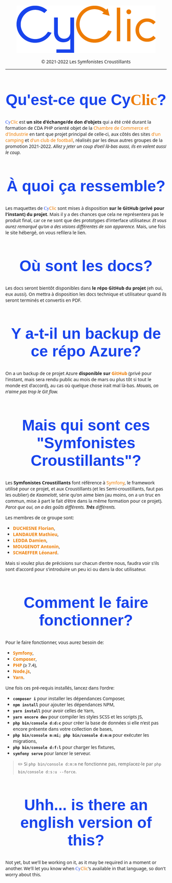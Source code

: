 <div style="text-align:center; font-family: 'Outfit', 'Segoe UI', sans-serif;">
<!-- <span style="color:#1844ed;font-size:150px; font-family: 'Cy', 'Franklin Gothic', sans-serif; text-align:center;">Cy<span style="color:#ee7c01; font-family: 'Outfit';">Clic</span></span> -->

![Logo CyClic](public_html/img/wordmark.png)

&copy; 2021-2022 Les Symfonistes Croustillants

</div>

---
<div style="font-family: 'Outfit', 'Segoe UI', sans-serif;">

<h1 style="color:#1844ed; font-weight: bold; font-size:48px; font-family: 'Cy', 'Franklin Gothic', sans-serif; text-align:center;">Qu'est-ce que Cy<span style="color:#ee7c01; font-family: 'Outfit';">Clic</span>?</h1>

<span style="color:#1844ed; font-family:'Cy';">Cy</span><span style="color:#ee7c01">Clic</span> est **un site d'échange/de don d'objets** qui a été créé durant la formation de CDA PHP orienté objet de la <a href="https://ccicampus.fr" style="color: #ee7c01; text-decoration: none;">Chambre de Commerce et d'Industrie</a> en tant que projet principal de celle-ci, aux côtés des sites <a href="https://dev.azure.com/CCICampus/CampingSavoie" style="color: #ee7c01; text-decoration: none;">d'un camping</a> et <a href="https://dev.azure.com/CCICampus/FCRosheim" style="color: #ee7c01; text-decoration: none;">d'un club de football</a>, réalisés par les deux autres groupes de la promotion 2021-2022. *Allez y jeter un coup d'oeil là-bas aussi, ils en valent aussi le coup.*

<h1 style="color:#1844ed; font-weight: bold; font-size:48px; font-family: 'Cy', 'Franklin Gothic', sans-serif; text-align:center;">À quoi ça ressemble?</h1>

Les maquettes de <span style="color:#1844ed; font-family:'Cy';">Cy</span><span style="color:#ee7c01">Clic</span> sont mises à disposition **sur le GitHub (privé pour l'instant) du projet**. Mais il y a des chances que cela ne représentera pas le produit final, car ce ne sont que des prototypes d'interface utilisateur. *Et vous aurez remarqué qu'on a des visions différentes de son apparence.* Mais, une fois le site hébergé, on vous refilera le lien.

<h1 style="color:#1844ed; font-weight: bold; font-size:48px; font-family: 'Cy', 'Franklin Gothic', sans-serif; text-align:center;">Où sont les docs?</h1>

Les docs seront bientôt disponibles dans **le répo GitHub du projet** (eh oui, eux aussi). On mettra à disposition les docs technique et utilisateur quand ils seront terminés et convertis en PDF.

<h1 style="color:#1844ed; font-weight: bold; font-size:48px; font-family: 'Cy', 'Franklin Gothic', sans-serif; text-align:center;">Y a-t-il un backup de ce répo Azure?</h1>

On a un backup de ce projet Azure **disponible sur <a href="https://github.com/Nargacaura/CyClic" style="color: #ee7c01; text-decoration: none;">GitHub</a>** (privé pour l'instant, mais sera rendu public au mois de mars ou plus tôt si tout le monde est d'accord), au cas où quelque chose irait mal là-bas. *Mouais, on n'aime pas trop le Git flow.*

<h1 style="color:#1844ed; font-weight: bold; font-size:48px; font-family: 'Cy', 'Franklin Gothic', sans-serif; text-align:center;">Mais qui sont ces "Symfonistes Croustillants"?</h1>

Les **Symfonistes Croustillants** font référence à <a href="https://symfony.com" style="color: #ee7c01; text-decoration: none;">Symfony</a>, le framework utilisé pour ce projet, et aux Croustillants (et les Semi-croustillants, faut pas les oublier) de *Kaamelott*, série qu'on aime bien (au moins, on a un truc en commun, mise à part le fait d'être dans la même formation pour ce projet). *Parce que oui, on a des goûts différents. __Très__ différents.*

Les membres de ce groupe sont:
- **<a href="https://github.com/FlorianDuchesne" style="color: #ee7c01; text-decoration: none;">DUCHESNE Florian</a>**,
- **<a href="https://github.com/matiland" style="color: #ee7c01; text-decoration: none;">LANDAUER Mathieu</a>**,
- **<a href="https://github.com/Nargacaura" style="color: #ee7c01; text-decoration: none;">LEDDA Damien</a>**,
- **<a href="https://github.com/sStratioSs" style="color: #ee7c01; text-decoration: none;">MOUGENOT Antonin</a>**,
- **<a href="https://github.com/Sielfyr" style="color: #ee7c01; text-decoration: none;">SCHAEFFER Léonard</a>**.

Mais si voulez plus de précisions sur chacun d'entre nous, faudra voir s'ils sont d'accord pour s'introduire un peu ici ou dans la doc utilisateur.

<h1 style="color:#1844ed; font-weight: bold; font-size:48px; font-family: 'Cy', 'Franklin Gothic', sans-serif; text-align:center;">Comment le faire fonctionner?</h1>

Pour le faire fonctionner, vous aurez besoin de:
- **<a href="https://symfony.com" style="color: #ee7c01; text-decoration: none;">Symfony</a>**,
- **<a href="https://getcomposer.org" style="color: #ee7c01; text-decoration: none;">Composer</a>**,
- **<a href="https://php.net" style="color: #ee7c01; text-decoration: none;">PHP</a>** (&ge; 7.4),
- **<a href="https://nodejs.org" style="color: #ee7c01; text-decoration: none;">Node.js</a>**,
- **<a href="https://yarnpkg.org" style="color: #ee7c01; text-decoration: none;">Yarn</a>**.

Une fois ces pré-requis installés, lancez dans l'ordre:
- **`composer i`** pour installer les dépendances Composer,
- **`npm install`** pour ajouter les dépendances NPM,
- **`yarn install`** pour avoir celles de Yarn,
- **`yarn encore dev`** pour compiler les styles SCSS et les scripts JS,
- **`php bin/console d:d:c`** pour créer la base de données si elle n'est pas encore présente dans votre collection de bases,
- **`php bin/console m:mi; php bin/console d:m:m`** pour exécuter les migrations,
- **`php bin/console d:f:l`** pour charger les fixtures,
- **`symfony serve`** pour lancer le serveur.

> :pencil2: Si `php bin/console d:m:m` ne fonctionne pas, remplacez-le par `php bin/console d:s:u --force`.

<h1 style="color:#1844ed; font-weight: bold; font-size:48px; font-family: 'Cy', 'Franklin Gothic', sans-serif; text-align:center;">Uhh... is there an english version of this?</h1>

Not yet, but we'll be working on it, as it may be required in a moment or another. We'll let you know when <span style="color:#1844ed; font-family:'Cy';">Cy</span><span style="color:#ee7c01">Clic</span>'s available in that language, so don't worry about this.

</div>